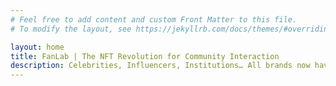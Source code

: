 ```yaml
---
# Feel free to add content and custom Front Matter to this file.
# To modify the layout, see https://jekyllrb.com/docs/themes/#overriding-theme-defaults

layout: home
title: FanLab | The NFT Revolution for Community Interaction
description: Celebrities, Influencers, Institutions… All brands now have a revolutionary community interaction system, no codes, endless utilities and decentralized system. We unchain the power of web3 and NFTs to create a new world of community building.
---
```

